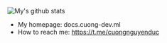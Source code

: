 ![My's github stats](https://github-readme-stats.vercel.app/api?username=cuongnd-scs&theme=algolia&show_icons=true)


* My homepage: docs.cuong-dev.ml
* How to reach me: https://t.me/cuongnguyenduc

